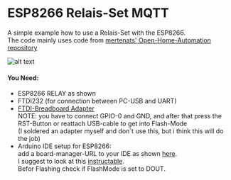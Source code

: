 # ESP8266 Relais-Set MQTT

A simple example how to use a Relais-Set with the ESP8266.\
The code mainly uses code from [mertenats' Open-Home-Automation repository](https://github.com/mertenats/Open-Home-Automation)

![alt text](https://ae01.alicdn.com/kf/HTB1I8deby6guuRjy0Fmq6y0DXXaR/ESP8266-5-v-WiFi-relais-modul-Dinge-smart-home-fernbedienung-schalter-telefon-APP.jpg_640x640.jpg)
#### You Need:
  * ESP8266 RELAY as shown
  * FTDI232 (for connection between PC-USB and UART)
  * [FTDI-Breadboard Adapter](https://www.tindie.com/products/FemtoCow/esp8266-ftdi-and-breadboard-adapter-with-33v-reg/)\
    NOTE: you have to connect GPIO-0 and GND, and after that press the RST-Button or reattach USB-cable to get into Flash-Mode\
    (I soldered an adapter myself and don`t use this, but i think this will do the job)
  * Arduino IDE setup for ESP8266:\
    add a board-manager-URL to your IDE as shown [here](https://randomnerdtutorials.com/how-to-install-esp8266-board-arduino-ide/).\
    I suggest to look at this [instructable](https://www.instructables.com/id/ESP8266-Programming-Using-FTDI-and-Arduino-IDE/).\
    Befor Flashing check if FlashMode is set to DOUT.
